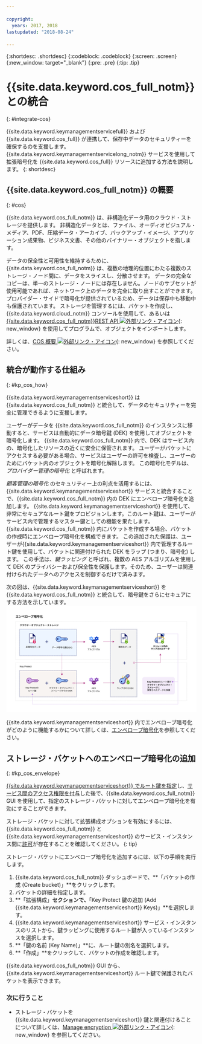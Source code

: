```yaml
---

copyright:
  years: 2017, 2018
lastupdated: "2018-08-24"

---
```


{:shortdesc: .shortdesc}
{:codeblock: .codeblock}
{:screen: .screen}
{:new_window: target="_blank"}
{:pre: .pre}
{:tip: .tip}

# {{site.data.keyword.cos_full_notm}} との統合
{: #integrate-cos}

{{site.data.keyword.keymanagementservicefull}} および {{site.data.keyword.cos_full}} が連携して、保存中データのセキュリティーを確保するのを支援します。 {{site.data.keyword.keymanagementservicelong_notm}} サービスを使用して拡張暗号化を {{site.data.keyword.cos_full}} リソースに追加する方法を説明します。
{: shortdesc}

## {{site.data.keyword.cos_full_notm}} の概要
{: #cos}

{{site.data.keyword.cos_full_notm}} は、非構造化データ用のクラウド・ストレージを提供します。 非構造化データとは、ファイル、オーディオビジュアル・メディア、PDF、圧縮データ・アーカイブ、バックアップ・イメージ、アプリケーション成果物、ビジネス文書、その他のバイナリー・オブジェクトを指します。  

データの保全性と可用性を維持するために、{{site.data.keyword.cos_full_notm}} は、複数の地理的位置にわたる複数のストレージ・ノード間に、データをスライスし、分散させます。 データの完全なコピーは、単一のストレージ・ノードには存在しません。ノードのサブセットが使用可能であれば、ネットワーク上のデータを完全に取り出すことができます。 プロバイダー・サイドで暗号化が提供されているため、データは保存中も移動中も保護されています。 ストレージを管理するには、バケットを作成し、{{site.data.keyword.cloud_notm}} コンソールを使用して、あるいは [{{site.data.keyword.cos_full_notm}}REST API ![外部リンク・アイコン](../../../icons/launch-glyph.svg "外部リンク・アイコン")](/docs/services/cloud-object-storage/api-reference/about-compatibility-api.html){: new_window} を使用してプログラムで、オブジェクトをインポートします。

詳しくは、[COS 概要 ![外部リンク・アイコン](../../../icons/launch-glyph.svg "外部リンク・アイコン")](/docs/services/cloud-object-storage/about-cos.html){: new_window} を参照してください。

## 統合が動作する仕組み
{: #kp_cos_how}

{{site.data.keyword.keymanagementserviceshort}} は {{site.data.keyword.cos_full_notm}} と統合して、データのセキュリティーを完全に管理できるように支援します。  

ユーザーがデータを {{site.data.keyword.cos_full_notm}} のインスタンスに移動すると、サービスは自動的にデータ暗号鍵 (DEK) を使用してオブジェクトを暗号化します。 {{site.data.keyword.cos_full_notm}} 内で、DEK はサービス内の、暗号化したリソースの近くに安全に保管されます。 ユーザーがバケットにアクセスする必要がある場合、サービスはユーザーの許可を検査し、ユーザーのためにバケット内のオブジェクトを暗号化解除します。 この暗号化モデルは、_プロバイダー管理の暗号化_ と呼ばれます。

_顧客管理の暗号化_ のセキュリティー上の利点を活用するには、{{site.data.keyword.keymanagementserviceshort}} サービスと統合することで、{{site.data.keyword.cos_full_notm}} 内の DEK にエンベロープ暗号化を追加します。 {{site.data.keyword.keymanagementserviceshort}} を使用して、非常にセキュアなルート鍵をプロビジョンします。このルート鍵は、ユーザーがサービス内で管理するマスター鍵としての機能を果たします。 {{site.data.keyword.cos_full_notm}} 内にバケットを作成する場合、バケットの作成時にエンベロープ暗号化を構成できます。 この追加された保護は、ユーザーが{{site.data.keyword.keymanagementserviceshort}} 内で管理するルート鍵を使用して、バケットに関連付けられた DEK をラップ (つまり、暗号化) します。 この手法は、_鍵ラッピング_ と呼ばれ、複数の AES アルゴリズムを使用して DEK のプライバシーおよび保全性を保護します。そのため、ユーザーは関連付けられたデータへのアクセスを制御するだけで済みます。

次の図は、{{site.data.keyword.keymanagementserviceshort}} を {{site.data.keyword.cos_full_notm}} と統合して、暗号鍵をさらにセキュアにする方法を示しています。
![図は、エンベロープ暗号化のコンテキスト・ビューを示しています。](../images/kp-cos-envelope_min.svg)

{{site.data.keyword.keymanagementserviceshort}} 内でエンベロープ暗号化がどのように機能するかについて詳しくは、[エンベロープ暗号化](/docs/services/key-protect/concepts/envelope-encryption.html)を参照してください。

## ストレージ・バケットへのエンベロープ暗号化の追加
{: #kp_cos_envelope}

[{{site.data.keyword.keymanagementserviceshort}} でルート鍵を指定](/docs/services/key-protect/create-root-keys.html)し、[サービス間のアクセス権限を付与](/docs/services/key-protect/integrations/integrate-services.html#grant-access)した後で、{{site.data.keyword.cos_full_notm}} GUI を使用して、指定のストレージ・バケットに対してエンベロープ暗号化を有効にすることができます。

 ストレージ・バケットに対して拡張構成オプションを有効にするには、{{site.data.keyword.cos_full_notm}} と {{site.data.keyword.keymanagementserviceshort}} のサービス・インスタンス間に[許可](/docs/services/key-protect/integrations/integrate-services.html#grant-access)が存在することを確認してください。
{: tip}

ストレージ・バケットにエンベロープ暗号化を追加するには、以下の手順を実行します。

1. {{site.data.keyword.cos_full_notm}} ダッシュボードで、**「バケットの作成 (Create bucket)」**をクリックします。
2. バケットの詳細を指定します。
3. **「拡張構成」**セクションで、**「Key Protect 鍵の追加 (Add {{site.data.keyword.keymanagementserviceshort}} Keys)」**を選択します。
4. {{site.data.keyword.keymanagementserviceshort}} サービス・インスタンスのリストから、鍵ラッピングに使用するルート鍵が入っているインスタンスを選択します。
5. **「鍵の名前 (Key Name)」**に、ルート鍵の別名を選択します。
6. **「作成」**をクリックして、バケットの作成を確認します。

{{site.data.keyword.cos_full_notm}} GUI から、{{site.data.keyword.keymanagementserviceshort}} ルート鍵で保護されたバケットを表示できます。

### 次に行うこと

- ストレージ・バケットを {{site.data.keyword.keymanagementserviceshort}} 鍵と関連付けることについて詳しくは、[Manage encryption ![外部リンク・アイコン](../../../icons/launch-glyph.svg "外部リンク・アイコン")](/docs/services/cloud-object-storage/basics/encryption.html#manage-encryption){: new_window} を参照してください。 
